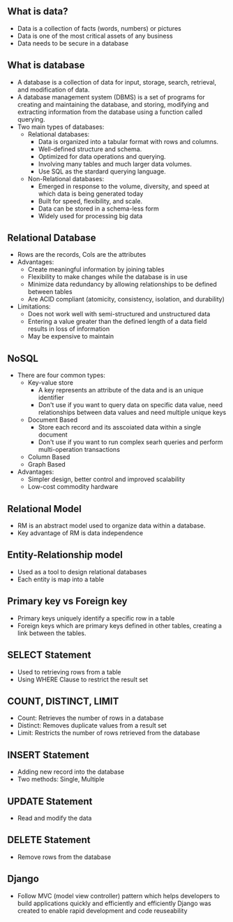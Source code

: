 ## What is data?
- Data is a collection of facts (words, numbers) or pictures
- Data is one of the most critical assets of any business
- Data needs to be secure in a database

## What is database
- A database is a collection of data for input, storage, search, retrieval, and modification of data.
- A database management system (DBMS) is a set of programs for creating and maintaining the database, and storing, modifying and extracting information from the database using a function called querying.
- Two main types of databases:
  - Relational databases:
    - Data is organized into a tabular format with rows and columns.
    - Well-defined structure and schema.
    - Optimized for data operations and querying.
    - Involving many tables and much larger data volumes.
    - Use SQL as the stardard querying language.
  - Non-Relational databases:
    - Emerged in response to the volume, diversity, and speed at which data is being generated today
    - Built for speed, flexibility, and scale.
    - Data can be stored in a schema-less form
    - Widely used for processing big data

## Relational Database
- Rows are the records, Cols are the attributes
- Advantages:
  - Create meaningful information by joining tables
  - Flexibility to make changes while the database is in use
  - Minimize data redundancy by allowing relationships to be defined between tables
  - Are ACID compliant (atomicity, consistency, isolation, and durability)
- Limitations:
  - Does not work well with semi-structured and unstructured data
  - Entering a value greater than the defined length of a data field results in loss of information
  - May be expensive to maintain

## NoSQL
- There are four common types:
  - Key-value store
    - A key represents an attribute of the data and is an unique identifier
    - Don't use if you want to query data on specific data value, need relationships between data values and need multiple unique keys
  - Document Based
    - Store each record and its asscoiated data within a single document
    - Don't use if you want to run complex searh queries and perform multi-operation transactions
  - Column Based
  - Graph Based
- Advantages:
  - Simpler design, better control and improved scalability
  - Low-cost commodity hardware

## Relational Model
- RM is an abstract model used to organize data within a database.
- Key advantage of RM is data independence

## Entity-Relationship model
- Used as a tool to design relational databases
- Each entity is map into a table

## Primary key vs Foreign key
- Primary keys uniquely identify a specific row in a table
- Foreign keys which are primary keys defined in other tables, creating a link between the tables.

## SELECT Statement
- Used to retrieving rows from a table
- Using WHERE Clause to restrict the result set

## COUNT, DISTINCT, LIMIT
- Count: Retrieves the number of rows in a database
- Distinct: Removes duplicate values from a result set
- Limit: Restricts the number of rows retrieved from the database

## INSERT Statement
- Adding new record into the database
- Two methods: Single, Multiple

## UPDATE Statement
- Read and modify the data

## DELETE Statement
- Remove rows from the database 

## Django
- Follow MVC (model view controller) pattern which helps developers to build applications quickly and efficiently and efficiently Django was created to enable rapid development and code reuseability

